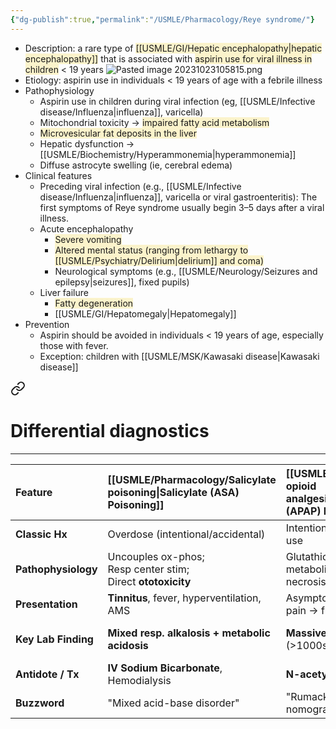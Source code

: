 ```yaml
---
{"dg-publish":true,"permalink":"/USMLE/Pharmacology/Reye syndrome/"}
---
```


- Description: a rare type of <span style="background:rgba(240, 200, 0, 0.2)">[[USMLE/GI/Hepatic encephalopathy\|hepatic encephalopathy]]</span> that is associated with <span style="background:rgba(240, 200, 0, 0.2)">aspirin use for viral illness in children</span> < 19 years ![Pasted image 20231023105815.png](/img/user/appendix/Pasted%20image%2020231023105815.png)
- Etiology: aspirin use in individuals < 19 years of age with a febrile illness
- Pathophysiology
	- Aspirin use in children during viral infection (eg, [[USMLE/Infective disease/Influenza\|influenza]], varicella)
	- Mitochondrial toxicity → <span style="background:rgba(240, 200, 0, 0.2)">impaired fatty acid metabolism</span>
	- <span style="background:rgba(240, 200, 0, 0.2)">Microvesicular fat deposits in the liver</span>
	- Hepatic dysfunction → [[USMLE/Biochemistry/Hyperammonemia\|hyperammonemia]]
	- Diffuse astrocyte swelling (ie, cerebral edema)
- Clinical features
	- Preceding viral infection (e.g., [[USMLE/Infective disease/Influenza\|influenza]], varicella or viral gastroenteritis): The first symptoms of Reye syndrome usually begin 3–5 days after a viral illness.
	- Acute encephalopathy
		- <span style="background:rgba(240, 200, 0, 0.2)">Severe vomiting </span>
		- <span style="background:rgba(240, 200, 0, 0.2)">Altered mental status (ranging from lethargy to [[USMLE/Psychiatry/Delirium\|delirium]] and coma)</span>
		- Neurological symptoms (e.g., [[USMLE/Neurology/Seizures and epilepsy\|seizures]], fixed pupils)
	- Liver failure
		- <span style="background:rgba(240, 200, 0, 0.2)">Fatty degeneration</span>
		- [[USMLE/GI/Hepatomegaly\|Hepatomegaly]]
- Prevention
	- Aspirin should be avoided in individuals < 19 years of age, especially those with fever.
	- Exception: children with [[USMLE/MSK/Kawasaki disease\|Kawasaki disease]]


<div class="transclusion internal-embed is-loaded"><a class="markdown-embed-link" href="/USMLE/Pharmacology/Acetaminophen poisoning/#differential-diagnostics" aria-label="Open link"><svg xmlns="http://www.w3.org/2000/svg" width="24" height="24" viewBox="0 0 24 24" fill="none" stroke="currentColor" stroke-width="2" stroke-linecap="round" stroke-linejoin="round" class="svg-icon lucide-link"><path d="M10 13a5 5 0 0 0 7.54.54l3-3a5 5 0 0 0-7.07-7.07l-1.72 1.71"></path><path d="M14 11a5 5 0 0 0-7.54-.54l-3 3a5 5 0 0 0 7.07 7.07l1.71-1.71"></path></svg></a><div class="markdown-embed">



# Differential diagnostics
---

| Feature             | [[USMLE/Pharmacology/Salicylate poisoning\|Salicylate (ASA) Poisoning]] | [[USMLE/Pharmacology/Non-opioid analgesics\|Acetaminophen]] (APAP) Poisoning           | [[USMLE/Pharmacology/Reye syndrome\|Reye Syndrome]]                                         |
| :------------------ | :--------------------------------------------------- | :------------------------------------------------------------------ | :-------------------------------------------------------- |
| **Classic Hx**      | Overdose (intentional/accidental)                    | Intentional OD; chronic EtOH use                                    | Child after viral illness + ASA use                       |
| **Pathophysiology** | Uncouples ox-phos; <br>Resp center stim;<br>Direct **ototoxicity**  | Glutathione depletion -> toxic metabolite (NAPQI) -> liver necrosis | Mitochondrial dysfunction -> fatty liver & encephalopathy |
| **Presentation**    | **Tinnitus**, fever, hyperventilation, AMS           | Asymptomatic initially -> RUQ pain -> fulminant liver failure       | Profuse vomiting, [[USMLE/Psychiatry/Delirium\|delirium]]/coma, **NO jaundice**      |
| **Key Lab Finding** | **Mixed resp. alkalosis + metabolic acidosis**       | **Massive AST/ALT elevation** (>1000s)                              | **[[USMLE/Biochemistry/Hyperammonemia\|Hyperammonemia]]**, elevated LFTs, [[USMLE/Endocrine/Hypoglycemia\|hypoglycemia]]   |
| **Antidote / Tx**   | **IV Sodium Bicarbonate**, Hemodialysis              | **N-acetylcysteine (NAC)**                                          | Supportive care (manage ICP, [[USMLE/Endocrine/Hypoglycemia\|hypoglycemia]])            |
| **Buzzword**        | "Mixed acid-base disorder"                           | "Rumack-Matthew nomogram"                                           | "Child + virus + aspirin"                                 |


</div></div>

